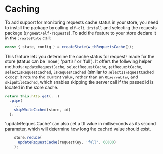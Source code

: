 # Caching

To add support for monitoring requests cache status in your store,
you need to install the package by calling `elf-cli install` and selecting the requests package (`@ngneat/elf-requests`).
To add the feature to your store declare it in the `createState` call:

```ts
const { state, config } = createState(withRequestsCache());
```

This feature lets you determine the cache status for requests made for the store (status can be 'none', 'partial' or 'full'). 
It offers the following helper methods:
`updateRequestCache`, `selectRequestCache`, `getRequestCache`, `selectIsRequestCached`, `isRequestCached` (similar to `selectIsRequestCached`
except it returns the current value, rather than an `Observable`), and `skipWhileCached`, which enables skipping the
server call if the passed id is located in the store cache.

```ts
return this.http.get(...)
  .pipe(
    ...
    skipWhileCached(store, id)
  );
```

'updateRequestCache' can also get a ttl value in milliseconds as its second parameter, which will determine how long the cached value should exist. 

```ts
    store.reduce(
      updateRequestCache(requestKey, 'full', 60000)
    );
```
